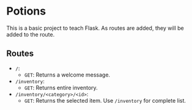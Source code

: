 # Potions

This is a basic project to teach Flask. As routes are added, they will be added to the route.


## Routes
- `/`: 
  - `GET`: Returns a welcome message.
- `/inventory`: 
  - `GET`: Returns entire inventory.
- `/inventory/<category>/<id>`: 
  - `GET`: Returns the selected item. Use `/inventory` for complete list.